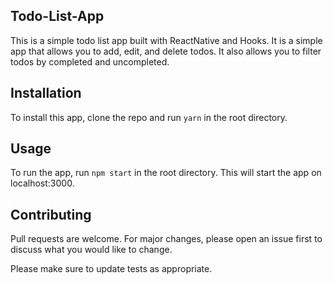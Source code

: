 ## Todo-List-App

This is a simple todo list app built with ReactNative and Hooks. It is a simple app that allows you to add, edit, and delete todos. It also allows you to filter todos by completed and uncompleted.

## Installation

To install this app, clone the repo and run `yarn` in the root directory.

## Usage

To run the app, run `npm start` in the root directory. This will start the app on localhost:3000.

## Contributing

Pull requests are welcome. For major changes, please open an issue first to discuss what you would like to change.

Please make sure to update tests as appropriate.
